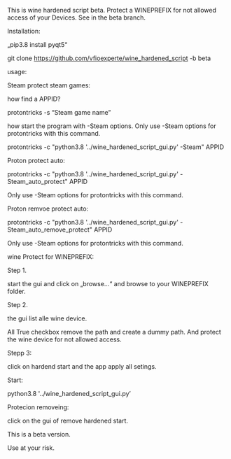 This is wine hardened script beta.
Protect a WINEPREFIX for not allowed access of your Devices.
See in the beta branch.


Installation:


„pip3.8 install pyqt5“

git clone https://github.com/vfioexperte/wine_hardened_script -b beta



usage:


Steam protect steam games:


how find a APPID?


protontricks  -s “Steam game name”


how start the program with  -Steam options.
Only use -Steam options for protontricks with this command. 


protontricks  -c "python3.8 '../wine_hardened_script_gui.py' -Steam" APPID

Proton protect auto:

protontricks  -c "python3.8 '../wine_hardened_script_gui.py' -Steam_auto_protect" APPID

Only use -Steam options for protontricks with this command. 


Proton remvoe protect auto:


protontricks  -c "python3.8 '../wine_hardened_script_gui.py' -Steam_auto_remove_protect" APPID

Only use -Steam options for protontricks with this command. 


wine Protect for  WINEPREFIX:


Step 1.


start the gui and click on „browse…“ and browse to your  WINEPREFIX folder.

Step 2.


the gui list alle wine device.

All True checkbox remove the path and create a dummy path. 
And protect the wine device for  not allowed access.

Stepp 3:


click on hardend start and the app apply all setings.

Start:

python3.8 '../wine_hardened_script_gui.py’


Protecion removeing:


click on the gui of remove hardened start.

This is a beta version.


Use at your risk.

